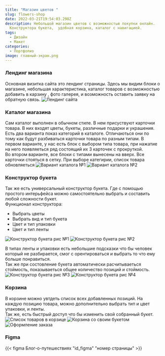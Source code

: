 ```yaml
---
title: "Магазин цветов "
slug: flowers-shop
date: 2022-03-21T19:54:03.298Z
description: Небольшой магазин цветов с возможностью покупки онлайн.
  Конструктора букета,  удобная корзина, каталог с навигацией.
tags:
  - Дизайн
  - Макет
categories:
  - Портфолио
image: главный-экран.png
---
```

### Лендинг магазина 
Основная визитка сайта это лендинг страницы. Здесь мы видим блоки о магазине, небольшая характеристика, каталог товаров с возможностью добавить в карзину , фото галерея, и возможность оставить заявку на обратную связь.
![Лендинг сайта](лендинг.png)
### Каталог магазина
Сам каталог выполнен в обычном стиле. В нем присуствуют карточки товара. В них входят цветы, букеты, различные подарки и украшения.  
Есть два варианта показ категорий в каталоге. Отличаються они по тому как будут разбиваться карточки товара по разным типам. 
В первом варианте, у нас есть блок с выбором типа товара, при нажатие на него появляеться ряд состоящий их 3 карточек с прокруткой.  
Во втором варианте, все блоки с типами вынесены на вверх. Все карточки стояться в сетку. При выборе категирии, список товара обновляеться
![Вариант каталога №1](каталог-1.png)
![Вариант каталога №2](каталог-2.png)
### Конструктор букета
Так же есть универсальный конструктор букета. Где с помощью простого интерьфейса можно самостоятельно выбрать и составить любой сложности букет.  
Функционал конструктора:
 - Выбрать цветы
 - Выбрать вид и  тип букета
 - Цвет и тип упаковки
 - Цвет и тип ленты  

![Конструктор букета рис №1](собери-букет-5.png)
![Конструктор букета рис №2](собери-букет-3.png)  
 
В типах ленты и упаковки есть небольшие подсказки что бы человек который не разбирается, смог с орентироваться и выбрать то что ему больше понравиться.  
Так же при состовление букета автоматически расчитываеться стоймость, показываеться общее количество позиций и стоймость.
![Конструктор букета рис №3](собери-букет-2.png)
![Конструктор букета рис №4](собери-букет-1.png)  

### Корзина
В корзине можно увтдеть список всех добавленных позиций. На каждую позицию товара, можно дополнительно выбрать тип и цвет упаковки, и ленты.  
Так же, есть быстрый доступ что бы изменить свой собранный букет. 
![Список товаров в корзице](корзина-1.png)
![Корзина со своим букетом](корзина-3.png)  
![Оформление заказа](корзина-1.png)


### Figma
{{< figma Блог-о-путешествиях "id_figma" "номер страницы" >}}
